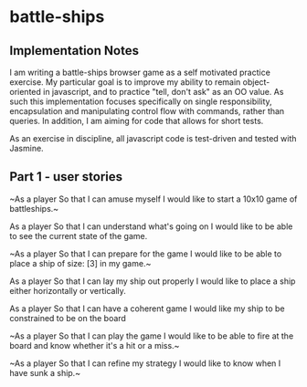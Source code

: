 # battle-ships

## Implementation Notes
I am writing a battle-ships browser game as a self motivated practice exercise.
My particular goal is to improve my ability to remain object-oriented in javascript, and to practice "tell, don't ask" as an OO value.
As such this implementation focuses specifically on single responsibility,
encapsulation and manipulating control flow with commands, rather than queries. In addition, I am aiming for code that allows for short tests.

As an exercise in discipline, all javascript code is test-driven and tested
with Jasmine.

## Part 1 - user stories
~As a player
So that I can amuse myself
I would like to start a 10x10 game of battleships.~

As a player
So that I can understand what's going on
I would like to be able to see the current state of the game.

~As a player
So that I can prepare for the game
I would like to be able to place a ship of size: [3] in my game.~

As a player
So that I can lay my ship out properly
I would like to place a ship either horizontally or vertically.

As a player
So that I can have a coherent game
I would like my ship to be constrained to be on the board

~As a player
So that I can play the game
I would like to be able to fire at the board and know whether it's a hit or a miss.~

~As a player
So that I can refine my strategy
I would like to know when I have sunk a ship.~
